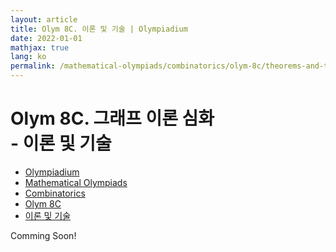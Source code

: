 ```yaml
---
layout: article
title: Olym 8C. 이론 및 기술 | Olympiadium
date: 2022-01-01
mathjax: true
lang: ko
permalink: /mathematical-olympiads/combinatorics/olym-8c/theorems-and-techniques/
---
```

# Olym 8C. 그래프 이론 심화 <br> <ssup> - 이론 및 기술</ssup>

<ul class="breadcrumb">
	<li><a href="{{ site.url }}">Olympiadium</a></li> 
	<li><a href="{{ site.url }}mathematical-olympiads/">Mathematical Olympiads</a></li> 
	<li><a href="{{ site.url }}mathematical-olympiads/combinatorics/">Combinatorics</a></li> 
	<li><a href="{{ site.url }}mathematical-olympiads/combinatorics/olym-8c/">Olym 8C</a></li> 
	<li><a href="{{ site.url }}mathematical-olympiads/combinatorics/olym-8c/theorems-and-techniques/">이론 및 기술</a></li>
</ul>

Comming Soon!
